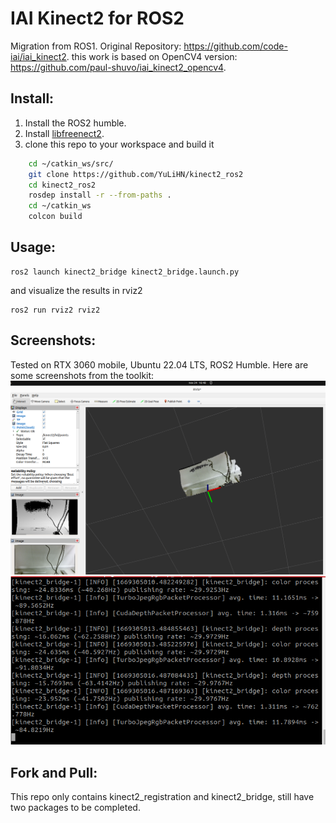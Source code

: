 # IAI Kinect2 for ROS2

Migration from ROS1.
Original Repository: https://github.com/code-iai/iai_kinect2.
this work is based on OpenCV4 version: https://github.com/paul-shuvo/iai_kinect2_opencv4.


## Install:

1. Install the ROS2 humble.
2. Install [libfreenect2](https://github.com/OpenKinect/libfreenect2).
3. clone this repo to your workspace and build it
```bash
    cd ~/catkin_ws/src/
    git clone https://github.com/YuLiHN/kinect2_ros2
    cd kinect2_ros2
    rosdep install -r --from-paths .
    cd ~/catkin_ws
    colcon build
```

## Usage:
```
ros2 launch kinect2_bridge kinect2_bridge.launch.py
```
and visualize the results in rviz2
```
ros2 run rviz2 rviz2
```

## Screenshots:
Tested on RTX 3060 mobile, Ubuntu 22.04 LTS, ROS2 Humble.
Here are some screenshots from the toolkit:
![rviz2](imgs/rviz2.png)
![console](imgs/console.png)



## Fork and Pull:
This repo only contains kinect2_registration and kinect2_bridge, still have two packages to be completed.
